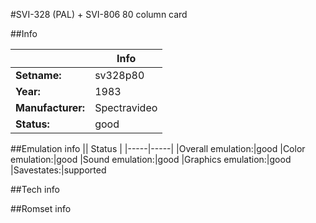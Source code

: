 #SVI-328 (PAL) + SVI-806 80 column card

##Info

||Info|
|-----|-----|
|**Setname:**|sv328p80
|**Year:**|1983
|**Manufacturer:**|Spectravideo
|**Status:**|good

##Emulation info
|| Status |
|-----|-----|
|Overall emulation:|good
|Color emulation:|good
|Sound emulation:|good
|Graphics emulation:|good
|Savestates:|supported

##Tech info

##Romset info

<!--- START OF EDITED COMMENT DO NOT TOUCH TEXT ABOVE-->
